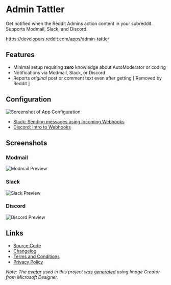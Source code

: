 # Admin Tattler

Get notified when the Reddit Admins action content in your subreddit. Supports Modmail, Slack, and Discord.

https://developers.reddit.com/apps/admin-tattler

## Features

* Minimal setup requiring **zero** knowledge about AutoModerator or coding
* Notifications via Modmail, Slack, or Discord
* Reports _original_ post or comment text even after getting [ Removed by Reddit ]

## Configuration

![Screenshot of App Configuration](https://github.com/shiruken/admin-tattler/assets/867617/83e6326c-0273-4f02-8d86-681bc7cbfa10)

* [Slack: Sending messages using Incoming Webhooks](https://api.slack.com/messaging/webhooks)
* [Discord: Intro to Webhooks](https://support.discord.com/hc/en-us/articles/228383668-Intro-to-Webhooks)

## Screenshots

### Modmail

![Modmail Preview](https://github.com/shiruken/admin-tattler/assets/867617/ef72b287-83fa-44bf-98fb-28a85adbe07c)

### Slack

![Slack Preview](https://github.com/shiruken/admin-tattler/assets/867617/836a0c74-ee65-41bd-be09-58ac4c2fddcf)

### Discord

![Discord Preview](https://github.com/shiruken/admin-tattler/assets/867617/d8f45a88-4d05-44c5-882f-75dc716be230)

## Links

* [Source Code](https://github.com/shiruken/admin-tattler)
* [Changelog](https://github.com/shiruken/admin-tattler/releases)
* [Terms and Conditions](https://github.com/shiruken/admin-tattler/blob/main/TERMS.md)
* [Privacy Policy](https://github.com/shiruken/admin-tattler/blob/main/PRIVACY.md)

_Note: The [avatar](/assets/avatar.jpg) used in this project [was generated](https://www.bing.com/images/create/reddit-snoo-informant/1-65b3fd4630364e98a5ac66ee3f7ee499?id=dIWuP5X6chNUmVBr6cLJHQ%3D%3D&view=detailv2&idpp=genimg&form=GCRIDP&ajaxhist=0&ajaxserp=0) using Image Creator from Microsoft Designer._
